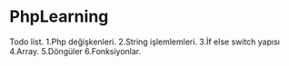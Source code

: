 # PhpLearning
 Todo list.
 1.Php değişkenleri.
 2.String işlemlemleri.
 3.İf else switch yapısı
 4.Array.
 5.Döngüler
 6.Fonksiyonlar.

